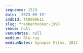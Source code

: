 ```yaml
---
sequence: 1529
date: '2023-09-19'
imdbId: tt0099611
slug: frankenhooker-1990
venue: null
venueNotes: null
medium: Blu-ray
mediumNotes: Synapse Films, 2011
---
```


